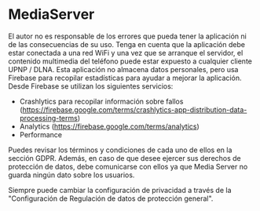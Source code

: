 # MediaServer

El autor no es responsable de los errores que pueda tener la aplicación ni de las consecuencias de su uso.
Tenga en cuenta que la aplicación debe estar conectada a una red WiFi y una vez que se arranque el servidor, el contenido multimedia del teléfono puede estar expuesto a cualquier cliente UPNP / DLNA.
Esta aplicación no almacena datos personales, pero usa Firebase para recopilar estadísticas para ayudar a mejorar la aplicación.
Desde Firebase se utilizan los siguientes servicios:
- Crashlytics para recopilar información sobre fallos (https://firebase.google.com/terms/crashlytics-app-distribution-data-processing-terms)
- Analytics (https://firebase.google.com/terms/analytics)
- Performance

Puedes revisar los términos y condiciones de cada uno de ellos en la sección GDPR. Además, en caso de que desee ejercer sus derechos de protección de datos, debe comunicarse con ellos ya que Media Server no guarda ningún dato sobre los usuarios.

Siempre puede cambiar la configuración de privacidad a través de la "Configuración de Regulación de datos de protección general".
